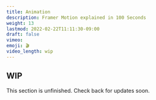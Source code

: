 ```yaml
---
title: Animation
description: Framer Motion explained in 100 Seconds
weight: 13
lastmod: 2022-02-22T11:11:30-09:00
draft: false
vimeo: 
emoji: 🎬
video_length: wip
---
```


## WIP

This section is unfinished. Check back for updates soon.